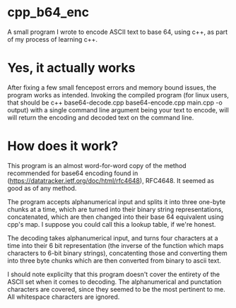 # cpp_b64_enc
A small program I wrote to encode ASCII text to base 64, using c++, as part of my process of learning c++.

# Yes, it actually works
After fixing a few small fencepost errors and memory bound issues, the program works as intended. Invoking the compiled program (for linux users, that should be c++ base64-decode.cpp base64-encode.cpp main.cpp -o output) with a single command line argument being your text to encode, will will return the encoding and decoded text on the command line.

# How does it work?
This program is an almost word-for-word copy of the method recommended for base64 encoding found in (https://datatracker.ietf.org/doc/html/rfc4648), RFC4648. It seemed as good as of any method.

The program accepts alphanumerical input and splits it into three one-byte chunks at a time, which are turned into their binary string representations, concatenated, which are then changed into their base 64 equivalent using cpp's map. I suppose you could call this a lookup table, if we're honest.

The decoding takes alphanumerical input, and turns four characters at a time into their 6 bit representation (the inverse of the function which maps characters to 6-bit binary strings), concatenting those and converting them into three byte chunks which are then converted from binary to ascii text.

I should note explicilty that this program doesn't cover the entirety of the ASCII set when it comes to decoding. The alphanumerical and punctation characters are covered, since they seemed to be the most pertinent to me. All whitespace characters are ignored.
